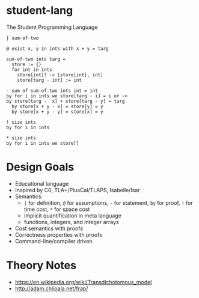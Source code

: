 # student-lang

The Student Programming Language

```
| sum-of-two

@ exist x, y in ints with x + y = targ

sum-of-two ints targ =
  store := {}
  for int in ints
    store[int]? -> [store[int], int]
    store[targ - int] := int

- sum of sum-of-two ints int = int
by for i in ints we store[targ - i] = i or -> 
by store[targ -  x] + store[targ - y] = targ
  by store[x + y - x] = store[y] = y
  by store[x + y - y] = store[x] = y

! size ints
by for i in ints

* size ints
by for i in ints we store[]
```

# Design Goals

- Educational language
- Inspired by C0, TLA+/PlusCal/TLAPS, Isabelle/Isar
- Semantics:
  - `|` for definition, `@` for assumptions, `-` for statement, `by` for proof, `!` for time cost, `*` for space cost
  - implicit quantification in meta language
  - functions, integers, and integer arrays
- Cost semantics with proofs
- Correctness properties with proofs
- Command-line/compiler driven

# Theory Notes

- https://en.wikipedia.org/wiki/Transdichotomous_model
- http://adam.chlipala.net/frap/
